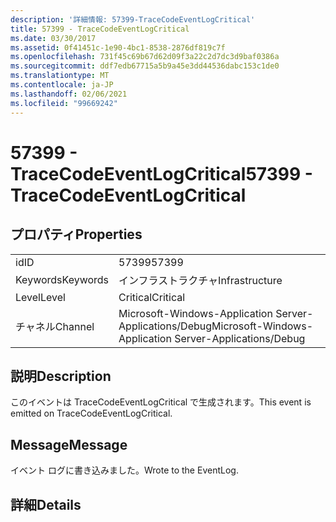 ```yaml
---
description: '詳細情報: 57399-TraceCodeEventLogCritical'
title: 57399 - TraceCodeEventLogCritical
ms.date: 03/30/2017
ms.assetid: 0f41451c-1e90-4bc1-8538-2876df819c7f
ms.openlocfilehash: 731f45c69b67d62d09f3a22c2d7dc3d9baf0386a
ms.sourcegitcommit: ddf7edb67715a5b9a45e3dd44536dabc153c1de0
ms.translationtype: MT
ms.contentlocale: ja-JP
ms.lasthandoff: 02/06/2021
ms.locfileid: "99669242"
---
```

# <a name="57399---tracecodeeventlogcritical"></a><span data-ttu-id="55eab-103">57399 - TraceCodeEventLogCritical</span><span class="sxs-lookup"><span data-stu-id="55eab-103">57399 - TraceCodeEventLogCritical</span></span>

## <a name="properties"></a><span data-ttu-id="55eab-104">プロパティ</span><span class="sxs-lookup"><span data-stu-id="55eab-104">Properties</span></span>  
  
|||  
|-|-|  
|<span data-ttu-id="55eab-105">id</span><span class="sxs-lookup"><span data-stu-id="55eab-105">ID</span></span>|<span data-ttu-id="55eab-106">57399</span><span class="sxs-lookup"><span data-stu-id="55eab-106">57399</span></span>|  
|<span data-ttu-id="55eab-107">Keywords</span><span class="sxs-lookup"><span data-stu-id="55eab-107">Keywords</span></span>|<span data-ttu-id="55eab-108">インフラストラクチャ</span><span class="sxs-lookup"><span data-stu-id="55eab-108">Infrastructure</span></span>|  
|<span data-ttu-id="55eab-109">Level</span><span class="sxs-lookup"><span data-stu-id="55eab-109">Level</span></span>|<span data-ttu-id="55eab-110">Critical</span><span class="sxs-lookup"><span data-stu-id="55eab-110">Critical</span></span>|  
|<span data-ttu-id="55eab-111">チャネル</span><span class="sxs-lookup"><span data-stu-id="55eab-111">Channel</span></span>|<span data-ttu-id="55eab-112">Microsoft-Windows-Application Server-Applications/Debug</span><span class="sxs-lookup"><span data-stu-id="55eab-112">Microsoft-Windows-Application Server-Applications/Debug</span></span>|  
  
## <a name="description"></a><span data-ttu-id="55eab-113">説明</span><span class="sxs-lookup"><span data-stu-id="55eab-113">Description</span></span>  

 <span data-ttu-id="55eab-114">このイベントは TraceCodeEventLogCritical で生成されます。</span><span class="sxs-lookup"><span data-stu-id="55eab-114">This event is emitted on TraceCodeEventLogCritical.</span></span>  
  
## <a name="message"></a><span data-ttu-id="55eab-115">Message</span><span class="sxs-lookup"><span data-stu-id="55eab-115">Message</span></span>  

 <span data-ttu-id="55eab-116">イベント ログに書き込みました。</span><span class="sxs-lookup"><span data-stu-id="55eab-116">Wrote to the EventLog.</span></span>  
  
## <a name="details"></a><span data-ttu-id="55eab-117">詳細</span><span class="sxs-lookup"><span data-stu-id="55eab-117">Details</span></span>
